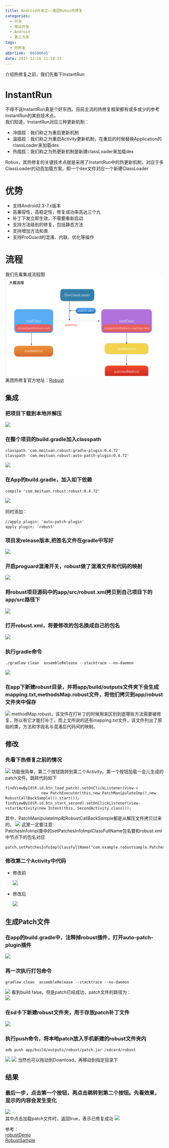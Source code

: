 ```yaml
---
title: Android开发之——美团Robus热修复
categories:
  - 开发
  - 移动开发
  - Android
  - 第三方库
tags:
  - 热修复
abbrlink: '86500645'
date: 2017-12-26 21:10:23
---
```

介绍热修复之前，我们先看下InstantRun 
# InstantRun
不得不说InstantRun真是个好东西。目前主流的热修复框架都有或多或少的参考InstantRun的某些技术点。  
我们知道，InstantRun对应三种更新机制：  
 
- 冷插拔：我们称之为重启更新机制
- 温插拔：我们称之为重启Activity更新机制，在重启的时候替换Application的classLoader来加载dex
- 热插拔：我们称之为热更新机制是新建classLoader来加载dex

Robus，其热修复的关键技术点就是采用了InstantRun中的热更新机制，对应于多ClassLoader的动态加载方案，即一个dex文件对应一个新建ClassLoader
<!--more-->
# 优势
- 支持Android2.3-7.x版本
- 高兼容性，高稳定性，修复成功率高达三个九
- 补丁下发立即生效，不需要重新启动
- 支持方法级别的修复，包括静态方法
- 支持增加方法和类
- 支持ProGuard的混淆、内联、优化等操作

# 流程
我们先看集成流程图
![robust-fix][1]
美团热修复官方地址：[Robust][0]
## 集成
### 把项目下载到本地并解压  
![][6]
### 在整个项目的build.gradle加入classpath

	classpath 'com.meituan.robust:gradle-plugin:0.4.72'
	classpath 'com.meituan.robust:auto-patch-plugin:0.4.72'
![][2]
### 在App的build.gradle，加入如下依赖

	compile 'com.meituan.robust:robust:0.4.72'
![][3]

同时添加：
  
	//apply plugin: 'auto-patch-plugin'
	apply plugin: 'robust'
### 项目发release版本,把签名文件在gradle中写好
![][4]
### 开启proguard混淆开关，robust做了混淆文件和代码的映射 
![][5]
### 将robust项目源码中的app/src/robust.xml拷贝到自己项目下的app/src路径下 
![][7]
### 打开robust.xml，将要修改的包名换成自己的包名
![][8]
### 执行gradle命令
	./gradlew clean  assembleRelease --stacktrace --no-daemon
![][9]
### 在app下新建robust目录，并将app/build/outputs文件夹下会生成mapping.txt,methodsMap.robust文件，将他们拷贝到app/robust文件夹中保存
![][10]
methodMap.robust，该文件在打补丁的时候用来区别到底哪些方法需要被修复，所以有它才能打补丁。而上文所说的还有mapping.txt文件，该文件列出了原始的类，方法和字段名与混淆后代码间的映射。   
## 修改
### 先看下热修复之前的情况
![][11]
功能很简单，第二个按钮跳转到第二个Activity。第一个按钮加载一会儿生成的patch文件。跳转代码如下   

 	findViewById(R.id.btn_load_patch).setOnClickListener(view->
                    new PatchExecutor(this,new PatchManipulateImp(),new RobustCallBackSample()).start());
	findViewById(R.id.btn_start_second).setOnClickListener(view->startActivity(new Intent(this, SecondActivity.class)));
其中，PatchManipulateImp和RobustCallBackSample都是从解压文件拷贝过来的。
![][12]
这里一定要注意:  
PatchesInfoImpl类中的setPatchesInfoImplClassFullName包名要和robust.xml中<package>节点下的包名对应

	patch.setPatchesInfoImplClassFullName("com.example.robustsample.PatchesInfoImpl");
### 修改第二个Activity中代码
- 修改前 

	 ![][13]

- 修改后  
	
	![][14]
## 生成Patch文件

### 在app的build.gradle中，注释掉robust插件，打开auto-patch-plugin插件
![][15]
### 再一次执行打包命令

	gradlew clean  assembleRelease --stacktrace --no-daemon
![][16]
看到build false，但是patch已经成功，patch文件的路径为：  
![][17]
### 在sd卡下新建robust文件夹，用于存放patch补丁文件
![][18]
### 执行push命令，将本地patch放入手机新建的robust文件夹内

	adb push app/build/outputs/robust/patch.jar /sdcard/robust
![][19]
![][20]
当然也可以拖动到Download，再移动到指定目录下  
## 结果
### 最后一步，点击第一个按钮，再点击跳转到第二个按钮。先看效果，显示的内容会发生变化   
![][21]   
其中点击加载patch文件时，返回true，表示已修复成功
![][22]


参考：  
[robustDemo][23]   
[RobustSample][24]


[0]: https://github.com/Meituan-Dianping/Robust
[1]: https://raw.githubusercontent.com/PGzxc/images/master/blog-images/robust-fix.png
[2]: https://raw.githubusercontent.com/PGzxc/images/master/blog-images/robust-build-classpath.png
[3]: https://raw.githubusercontent.com/PGzxc/images/master/blog-images/robust-app-compile.png
[4]: https://raw.githubusercontent.com/PGzxc/images/master/blog-images/robust-sign-config.png
[5]: https://raw.githubusercontent.com/PGzxc/images/master/blog-images/robust-minify.png
[6]: https://raw.githubusercontent.com/PGzxc/images/master/blog-images/robust-app.png
[7]: https://raw.githubusercontent.com/PGzxc/images/master/blog-images/robust-xml.png
[8]: https://raw.githubusercontent.com/PGzxc/images/master/blog-images/robust-package.png
[9]: https://raw.githubusercontent.com/PGzxc/images/master/blog-images/robust-gradlew-clean.png
[10]: https://raw.githubusercontent.com/PGzxc/images/master/blog-images/new-robust.png
[11]: https://raw.githubusercontent.com/PGzxc/images/master/blog-images/robust-before.gif
[12]: https://raw.githubusercontent.com/PGzxc/images/master/blog-images/robust-coppy.png
[13]: https://raw.githubusercontent.com/PGzxc/images/master/blog-images/robust-modity-before.png
[14]: https://raw.githubusercontent.com/PGzxc/images/master/blog-images/robust-modity-after.png
[15]: https://raw.githubusercontent.com/PGzxc/images/master/blog-images/app-plug-patch.png  
[16]: https://raw.githubusercontent.com/PGzxc/images/master/blog-images/robust-patch-succes.png  
[17]: https://raw.githubusercontent.com/PGzxc/images/master/blog-images/robust-patch-jar.png
[18]: https://raw.githubusercontent.com/PGzxc/images/master/blog-images/robust-sdcard-robust.png
[19]: https://raw.githubusercontent.com/PGzxc/images/master/blog-images/adb-push.png
[20]: https://raw.githubusercontent.com/PGzxc/images/master/blog-images/patch-already.png
[21]: https://raw.githubusercontent.com/PGzxc/images/master/blog-images/robust-hot-after.gif
[22]: https://raw.githubusercontent.com/PGzxc/images/master/blog-images/click-patch.png
[23]: https://github.com/xingege662/robustDemo
[24]: https://github.com/PGzxc/RobustSample
